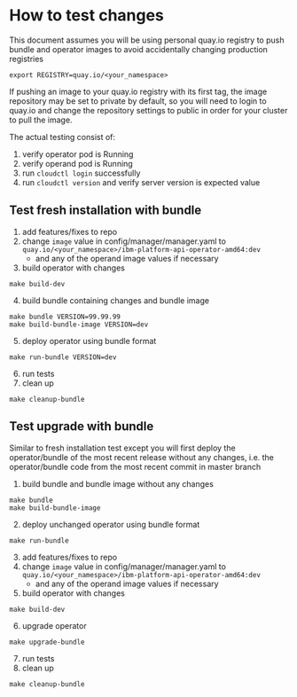 # How to test changes
This document assumes you will be using personal quay.io registry to push bundle and operator images to avoid accidentally changing production registries
```
export REGISTRY=quay.io/<your_namespace>
```

If pushing an image to your quay.io registry with its first tag, the image repository may be set to private by default, so you will need to login to quay.io and change the repository settings to public in order for your cluster to pull the image.

The actual testing consist of:
1. verify operator pod is Running
2. verify operand pod is Running
3. run `cloudctl login` successfully
4. run `cloudctl version` and verify server version is expected value

## Test fresh installation with bundle
1. add features/fixes to repo
2. change `image` value in config/manager/manager.yaml to `quay.io/<your_namespace>/ibm-platform-api-operator-amd64:dev`
   - and any of the operand image values if necessary
3. build operator with changes
```
make build-dev
```
4. build bundle containing changes and bundle image
```
make bundle VERSION=99.99.99
make build-bundle-image VERSION=dev
```
5. deploy operator using bundle format
```
make run-bundle VERSION=dev
```
6. run tests
7. clean up
```
make cleanup-bundle
```

## Test upgrade with bundle
Similar to fresh installation test except you will first deploy the operator/bundle of the most recent release without any changes, i.e. the operator/bundle code from the most recent commit in master branch

1. build bundle and bundle image without any changes
```
make bundle
make build-bundle-image
```
2. deploy unchanged operator using bundle format
```
make run-bundle
```
3. add features/fixes to repo
4. change `image` value in config/manager/manager.yaml to `quay.io/<your_namespace>/ibm-platform-api-operator-amd64:dev`
   - and any of the operand image values if necessary
5. build operator with changes
```
make build-dev
```
6. upgrade operator
```
make upgrade-bundle
```
7. run tests
8. clean up
```
make cleanup-bundle
```

